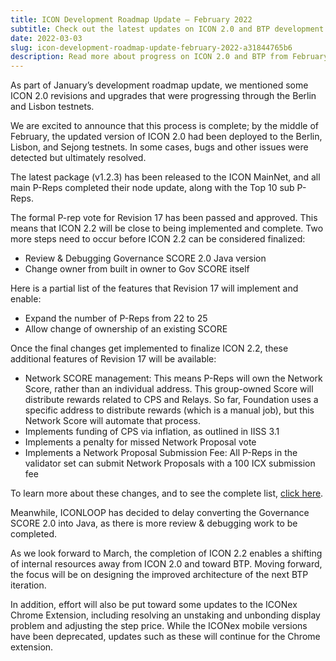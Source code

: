 ```yaml
---
title: ICON Development Roadmap Update – February 2022
subtitle: Check out the latest updates on ICON 2.0 and BTP development.
date: 2022-03-03
slug: icon-development-roadmap-update-february-2022-a31844765b6
description: Read more about progress on ICON 2.0 and BTP from February.
---
```


As part of January’s development roadmap update, we mentioned some ICON 2.0 revisions and upgrades that were progressing through the Berlin and Lisbon testnets.

We are excited to announce that this process is complete; by the middle of February, the updated version of ICON 2.0 had been deployed to the Berlin, Lisbon, and Sejong testnets. In some cases, bugs and other issues were detected but ultimately resolved.

The latest package (v1.2.3) has been released to the ICON MainNet, and all main P-Reps completed their node update, along with the Top 10 sub P-Reps.

The formal P-rep vote for Revision 17 has been passed and approved. This means that ICON 2.2 will be close to being implemented and complete. Two more steps need to occur before ICON 2.2 can be considered finalized:

* Review & Debugging Governance SCORE 2.0 Java version
* Change owner from built in owner to Gov SCORE itself

Here is a partial list of the features that Revision 17 will implement and enable:

* Expand the number of P-Reps from 22 to 25
* Allow change of ownership of an existing SCORE

Once the final changes get implemented to finalize ICON 2.2, these additional features of Revision 17 will be available:

* Network SCORE management: This means P-Reps will own the Network Score, rather than an individual address. This group-owned Score will distribute rewards related to CPS and Relays. So far, Foundation uses a specific address to distribute rewards (which is a manual job), but this Network Score will automate that process.
* Implements funding of CPS via inflation, as outlined in IISS 3.1
* Implements a penalty for missed Network Proposal vote
* Implements a Network Proposal Submission Fee: All P-Reps in the validator set can submit Network Proposals with a 100 ICX submission fee

To learn more about these changes, and to see the complete list, [click here](https://iconfoundation.notion.site/ICON-2-0-Roadmap-064c2ee577714c58b487a76c7f3998ff).

Meanwhile, ICONLOOP has decided to delay converting the Governance SCORE 2.0 into Java, as there is more review & debugging work to be completed.

As we look forward to March, the completion of ICON 2.2 enables a shifting of internal resources away from ICON 2.0 and toward BTP. Moving forward, the focus will be on designing the improved architecture of the next BTP iteration.

In addition, effort will also be put toward some updates to the ICONex Chrome Extension, including resolving an unstaking and unbonding display problem and adjusting the step price. While the ICONex mobile versions have been deprecated, updates such as these will continue for the Chrome extension.